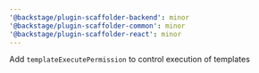 ```yaml
---
'@backstage/plugin-scaffolder-backend': minor
'@backstage/plugin-scaffolder-common': minor
'@backstage/plugin-scaffolder-react': minor
---
```


Add `templateExecutePermission` to control execution of templates
